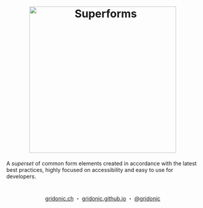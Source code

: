 <h1 align="center">
  <img src="https://gridonic.github.io/assets/images/logos/superforms.svg" width="384" alt="Superforms">
</h1>

A *superset* of common form elements created in accordance with the latest best practices, highly focused on accessibility and easy to use for developers.

#  
<p align="center">
  <a href="https://gridonic.ch">gridonic.ch</a> ・
  <a href="https://gridonic.github.io">gridonic.github.io</a> ・
  <a href="https://twitter.com/gridonic">@gridonic</a>
</p>
